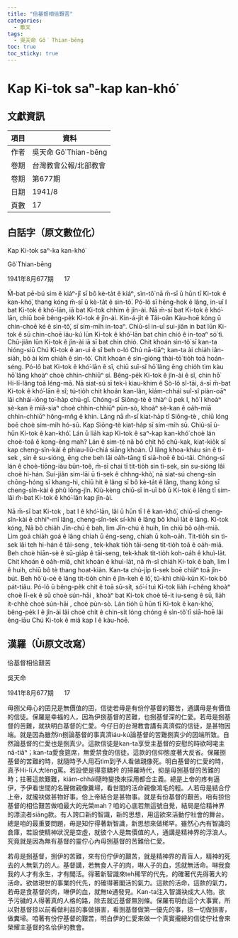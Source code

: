 ```yaml
---
title: "佮基督相佮艱苦"
categories:
  - 散文
tags:
  - 吳天命 Gô͘ Thian-bēng
toc: true
toc_sticky: true
---
```


# Kap Ki-tok saⁿ-kap kan-khó͘

## 文獻資訊

| 項目 | 資料 |
|---|---|
| 作者 | 吳天命 Gô͘ Thian-bēng |
| 卷期 | 台灣教會公報/北部教會 |
| 卷期 | 第677期 |
| 日期 | 1941/8 |
| 頁數 | 17 |

## 白話字（原文數位化）

Kap Ki-tok saⁿ-ka kan-khó͘

Gô͘ Thian-bēng

1941年8月677期      17

M̄-bat pē-bú sim ê kiáⁿ-jî sī bô kè-ta̍t ê kiáⁿ, sìn-tô͘ nā m̄-sī ū hūn tī Ki-tok ê kan-khó͘, thang kóng m̄-sī ū kè-ta̍t ê sìn-tô͘. Pó-lô sī hēng-hok ê lâng, in-uī I bat Ki-tok ê khó͘-lān, iā bat Ki-tok chhim ê jîn-ài. Nā m̄-sī bat Ki-tok ê khó͘-lān, chiū boē bêng-pe̍k Ki-tok ê jîn-ài. Kin-á-ji̍t ê Tâi-oân Kàu-hoē kóng ū chin-choē ké ê sìn-tô͘, sī sím-mi̍h in-toaⁿ. Chiū-sī in-uī sui-jiân in bat lūn Ki-tok ê sū chin-choē iáu-kú lūn Ki-tok ê khó͘-lān bat chin chió ê in-toaⁿ só͘ tì. Chū-jiân lūn Ki-tok ê jîn-ài iā sī bat chin chió. Chit khoán sìn-tô͘ sī kan-ta hióng-siū Chú Ki-tok ê an-uì ê sî beh o-ló Chú nā-tiāⁿ; kan-ta ài chia̍h iân-sia̍h, bô ài kìm chia̍h ê sìn-tô͘. Chit khoán ê sìn-gióng thài-tō͘ tio̍h toā hoán-séng. Pó-lô bat Ki-tok ê khó͘-lān ê sî, chiū suî-sî hō͘ lâng ēng chio̍h tìm kàu hō͘ lâng khoàⁿ choè chhin-chhiūⁿ sí. Bêng-pe̍k Ki-tok ê jîn-ài ê sî, chin hō͘ Hi-lī-lâng toā léng-mā. Nā siat-sú sī tek-ì kiau-khim ê Sò-lô sî-tāi, á-sī m̄-bat Ki-tok ê khó͘-lān ê sî; tú-tio̍h chit khoán kan-lân, kiám-chhái suî-sî piàn-oāⁿ lâi chhái-iōng to͘-ha̍p chú-gī. Chóng-sī Siōng-tè ê thiàⁿ ū pek I, hō͘ I khoàⁿ sè-kan ê miâ-siaⁿ choè chhin-chhiūⁿ pùn-sò, khoàⁿ sè-kan ê oa̍h-miā chhin-chhiūⁿ hông-mn̂g ê khin. Lâng nā m̄-sī kiat-ha̍p tī Siōng-tè , chiū lóng boē choè sím-mi̍h hó-sū. Kap Siōng-tè kiat-ha̍p sī sím-mi̍h sū. Chiū-sī ū-hūn Ki-tok ê kan-khó͘. Lán ū lia̍h kap Ki-tok ê saⁿ-kap kan-khó͘ choè lán choè-toā ê kong-êng mah? Lán ê sim-té nā bô chit hō chū-kak, kiat-kio̍k sī kap cheng-sîn-kài ê phiau-liû-chiá siāng khoán. Ū lâng khoa-kháu sin ê tì-sek , sin ê su-sióng, ēng che beh lâi oa̍h-tāng tī siā-hoē ê bú-tâi. Chóng-sī lán ê choè-tiōng-iàu būn-toê, m̄-sī chai tī tit-tio̍h sin tì-sek, sin su-sióng lâi choè hi-hán. Sui-jiân sim-lāi ū tì-sek ê chhng-khò͘, nā siat-sú cheng-sîn chōng-hóng sī khang-hi, chiū hit ê lâng sī bô kè-ta̍t ê lâng, thang kóng sī cheng-sîn-kài ê phû lōng-jîn. Kiù-kèng chiū-sī in-uī bô ū Ki-tok ê lêng tī sim-lāi m̄-bat Ki-tok ê khó͘-lān kap jîn-ài.

Nā m̄-sī bat Ki-tok , bat I ê khó͘-lān, lâi ū hūn tī I ê kan-khó͘, chiū-sī cheng-sîn-kài ê chhiⁿ-mî lâng, cheng-sîn-tek sí-khì ê lâng bô khuì la̍t ê lâng. Ki-tok kóng, Nā bô chia̍h Jîn-chú ê bah, lim Jîn-chú ê huih, lín chiū bô oa̍h-miā. Lim goá chia̍h goá ê lâng chiah ū éng-seng, chiah ū koh-oa̍h. Tit-tio̍h sin tì-sek lâi teh hi-hán ê tāi-seng , tek-khak tio̍h tāi-seng tit-tio̍h toā ê oa̍h-miā. Beh choè hiān-sè ê sū-gia̍p ê tāi-seng, tek-khak tit-tio̍h koh-oa̍h ê khuì-la̍t. Chit khoán ê oa̍h-miā, chit khoán ê khuì-la̍t, nā m̄-sī chia̍h Ki-tok ê bah, lim I ê huih, chiū bô tè thang hoat-kiàn. Kan-ta chù-ji̍p tì-sek boē chiâⁿ toā jîn-bu̍t. Beh hō͘ ù-oè ê lâng tit-tio̍h chin ê jîn-keh ê lō͘, tû-khì chiū-kūn Ki-tok bô pa̍t-tiâu. Pó-lô ū bêng-pe̍k chit ê toā sū-si̍t, só͘-í tuì Ki-tok lia̍h í-chêng khoàⁿ choè lī-ek ê sū choè sún-hāi , khoàⁿ bat Ki-tok choè tē-it iu-seng ê sū, lia̍h it-chhè choè sún-hāi , choè pùn-sò. Lán tio̍h ū hūn tī Ki-tok ê kan-khó͘, bêng-pe̍k I ê jîn-ài lâi choè chi̍t ê chin-si̍t lóng chóng ê sìn-tô͘ tī siā-hoē lâi êng-iāu Chú Ki-tok ê miâ kap I ê kàu-hoē.

## 漢羅（Ùi原文改寫）

佮基督相佮艱苦

吳天命

1941年8月677期      17

毋捌父母心的囝兒是無價值的囝，信徒若毋是有份佇基督的艱苦，通講毋是有價值的信徒。保羅是幸福的人，因為伊捌基督的苦難，也捌基督深的仁愛。若毋是捌基督的苦難，就袂明白基督的仁愛。今仔日的台灣教會講有真濟假的信徒，是甚物因端。就是因為雖然in捌論基督的事真濟iáu-kú論基督的苦難捌真少的因端所致。自然論基督的仁愛也是捌真少。這款信徒是kan-ta享受主基督的安慰的時欲呵咾主nā-tiāⁿ；kan-ta愛食筵席，無愛禁食的信徒。這款的信仰態度著大反省。保羅捌基督的苦難的時，就隨時予人用石tìm到予人看做親像死。明白基督的仁愛的時，真予Hi-lī人大léng罵。若設使是得意驕衿 的掃羅時代，抑是毋捌基督的苦難的時；拄著這款艱難，kiám-chhái隨時變換來採用都合主義。總是上帝的疼有逼伊，予伊看世間的名聲做親像糞埽，看世間的活命親像鴻毛的輕。人若毋是結合佇上帝，就攏袂做甚物好事。佮上帝結合是甚物事。就是有份基督的艱苦。咱有掠佮基督的相佮艱苦做咱最大的光榮mah？咱的心底若無這號自覺，結局是佮精神界的漂流者siāng款。有人誇口新的智識，新的思想，用這欲來活動佇社會的舞台。總是咱的最重要問題，毋是知佇得著新智識，新思想來做稀罕。雖然心內有智識的倉庫，若設使精神狀況是空虛，就彼个人是無價值的人，通講是精神界的浮浪人。究竟就是因為無有基督的靈佇心內毋捌基督的苦難佮仁愛。

若毋是捌基督，捌伊的苦難，來有份佇伊的艱苦，就是精神界的青盲人，精神的死去的人無氣力的人。基督講，若無食人子的肉，啉人子的血，恁就無活命。啉我食我的人才有永生，才有閣活。得著新智識來teh稀罕的代先，的確著代先得著大的活命。欲做現世的事業的代先，的確得著閣活的氣力。這款的活命，這款的氣力，若毋是食基督的肉，啉伊的血，就無tè通發見。Kan-ta注入智識袂成大人物。欲予污穢的人得著真的人格的路，除去就近基督無別條。保羅有明白這个大事實，所以對基督掠以前看做利益的事做損害，看捌基督做第一優先的事，掠一切做損害，做糞埽。咱著有份佇基督的艱苦，明白伊的仁愛來做一个真實攏總的信徒佇社會來榮耀主基督的名佮伊的教會。

